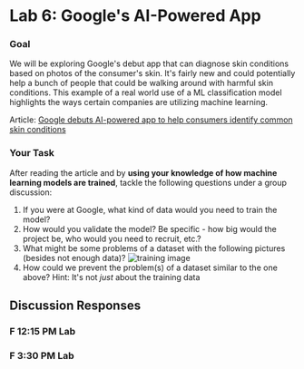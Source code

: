 # Lab 6: Google's AI-Powered App

### Goal

We will be exploring Google's debut app that can diagnose skin conditions based on photos of the consumer's skin. It's fairly new and could potentially help a bunch of people that could be walking around with harmful skin conditions. This example of a real world use of a ML classification model highlights the ways certain companies are utilizing machine learning.

Article: [Google debuts AI-powered app to help consumers identify common skin conditions](https://www.fiercehealthcare.com/tech/google-previews-ai-dermatology-tool-to-help-consumers-identify-skin-conditions)

### Your Task

After reading the article and by **using your knowledge of how machine learning models are trained**, tackle the following questions under a group discussion:

1. If you were at Google, what kind of data would you need to train the model?
2. How would you validate the model? Be specific - how big would the project be, who would you need to recruit, etc.?
3. What might be some problems of a dataset with the following pictures (besides not enough data)?
    ![training image](images/training-img.png)
4. How could we prevent the problem(s) of a dataset similar to the one above? Hint: It's not *just* about the training data

## Discussion Responses

### F 12:15 PM Lab

### F 3:30 PM Lab